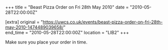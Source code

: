 +++
title = "Beast Pizza Order on Fri 28th May 2010"
date = "2010-05-28T22:00:00Z"

[extra]
original = "https://uwcs.co.uk/events/beast-pizza-order-on-fri-28th-may-2010-1474489039658/"    
end_time = "2010-05-28T22:00:00Z"
location = "LIB2"
+++

Make sure you place your order in time.

